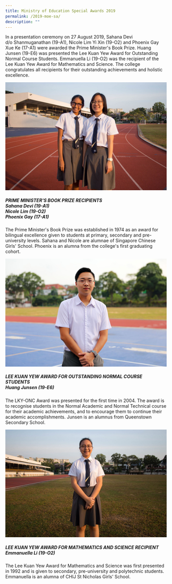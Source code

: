 ```yaml
---
title: Ministry of Education Special Awards 2019
permalink: /2019-moe-sa/
description: ""
---
```


In a presentation ceremony on 27 August 2019, Sahana Devi d/o Shanmuganathan (19-A1), Nicole Lim Yi Xin (19-O2) and Phoenix Gay Xue Ke (17-A1) were awarded the Prime Minister's Book Prize. Huang Junsen (19-E6) was presented the Lee Kuan Yew Award for Outstanding Normal Course Students. Emmanuella Li (19-O2) was the recipient of the Lee Kuan Yew Award for Mathematics and Science. The college congratulates all recipients for their outstanding achievements and holistic excellence.

![](/images/2019-Scholars-PMBP.jpg)

##### PRIME MINISTER'S BOOK PRIZE RECIPIENTS<br>Sahana Devi (19-A1)<br>Nicole Lim (19-O2)<br>Phoenix Gay (17-A1)

The Prime Minister's Book Prize was established in 1974 as an award for bilingual excellence given to students at primary, secondary and pre-university levels. Sahana and Nicole are alumnae of Singapore Chinese Girls' School. Phoenix is an alumna from the college's first graduating cohort.

![](/images/2019-Scholars-ONC.jpg)

##### LEE KUAN YEW AWARD FOR OUTSTANDING NORMAL COURSE STUDENTS<br>Huang Junsen (19-E6)

The LKY-ONC Award was presented for the first time in 2004. The award is to recognise students in the Normal Academic and Normal Technical course for their academic achievements, and to encourage them to continue their academic accomplishments. Junsen is an alumnus from Queenstown Secondary School.

![](/images/2019-Scholars-LKYMS.jpg)

##### LEE KUAN YEW AWARD FOR MATHEMATICS AND SCIENCE RECIPIENT<br>Emmanuella Li (19-O2)

The Lee Kuan Yew Award for Mathematics and Science was first presented in 1992 and is given to secondary, pre-university and polytechnic students. Emmanuella is an alumna of CHIJ St Nicholas Girls' School.